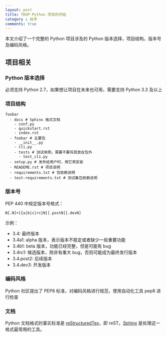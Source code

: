 ```yaml
---
layout: post
title: THGP-Python 项目的开始
category : 技术
comments: true
---
```

本文介绍了一个完整的 Python 项目涉及的 Python 版本选择，项目结构，版本号及编码风格。

## 项目相关
### Python 版本选择

必须支持 Python 2.7，如果想让项目在未来也可用，需要支持 Python 3.3 及以上

### 项目结构

```
foobar
  - docs # Sphinx 格式文档
    - conf.py
    - quickstart.rst
    - index.rst
  - foobar # 主要包
    - __init__.py
    - cli.py
    - tests # 测试用例，需要不要将其放在包外
      - test_cli.py
  - setup.py # 发布给用户时，用它来安装
  - READEME.rst # 项目说明 
  - requirements.txt # 包依赖说明
  - test-requirements.txt # 测试集包依赖说明
```

### 版本号

PEP 440 中规定版本号格式：

```
N[.N]+[{a|b|c|rc}N][.postN][.devN]
```

示例：

* 3.4: 最终版本
* 3.4a1: alpha 版本，表示版本不稳定或者缺少一些重要功能
* 3.4b1: beta 版本，功能已经完整，但是可能有 bug
* 3.4rc1: 候选版本，除非有重大 bug，否则可能成为最终发行版本
* 3.4.post2: 后续版本
* 3.4.dev3: 开发版本

### 编码风格

Python 社区提出了 PEP8 标准，对编码风格进行规范，使用自动化工具 pep8 进行检查

### 文档

Python 文档格式的事实标准是 [reStructuredTex](http://docutils.sourceforge.net/docs/ref/rst/restructuredtext.html)，即 reST。[Sphinx](http://sphinx-doc.org/) 是处理这一格式最常用的工具。
